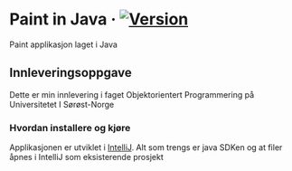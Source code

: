 # Paint in Java · [![Version](https://img.shields.io/badge/Version-1.0-Green.svg)](https://shields.io/) 
Paint applikasjon laget i Java

## Innleveringsoppgave
Dette er min innlevering i faget Objektorientert Programmering på Universitetet I Sørøst-Norge

### Hvordan installere og kjøre
Applikasjonen er utviklet i [IntelliJ](https://www.jetbrains.com/idea/).
Alt som trengs er java SDKen og at filer åpnes i IntelliJ som eksisterende prosjekt
